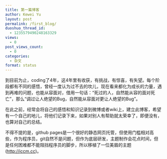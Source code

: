 ```yaml
---
title: 第一篇博客
author: Kewei Yu
layout: post
permalink: /first_blog/
duoshuo_thread_id:
  - 1235579490248163329
views:
  - 0
post_views_count:
  - 0
categories:
  - 杂文
format: status
---
```

  到目前为止，coding了4年，这4年里有收获，有挑战，有惊喜，有失望。每个阶段都有不同的感悟，曾经一度认为过不去的坎儿，现在看来都化为成长的力量，遇到再难的问题，也能从容面对，借用一句话：“死过的人，自然能从容的面对死亡”，那么“调过让人绝望的Bug，自然能从容面对更让人绝望的Bug”。

  在此之前，经常会将自己的感悟和知识记录到微博或者wiki上，建立此博客，希望有一个自己的地儿，将他们记录下来，如果对别人有帮助就太荣幸了，即便没有，也算对自己的总结。
  
  不得不提的是，github pages是一个很好的静态网页托管，但使用门槛相对高些，作为程序员，git自然不是问题，但作为底层研发，主题制作会花点时间，但是任何困难都不能阻挡程序员的脚步，所以移植了一位美眉的主题(http://iccm.cc)。
